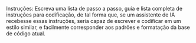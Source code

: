 Instruções:
Escreva uma lista de passo a passo, guia e lista completa de instruções para codificação, de tal forma que, se um assistente de IA recebesse essas instruções, seria capaz de escrever e codificar em um estilo similar, e facilmente corresponder aos padrões e formatação da base de código atual.

<!-- Este documento é uma ferramenta essencial para garantir a consistência e a qualidade do código em projetos de desenvolvimento de software. Ao detalhar um conjunto de instruções que orientam o assistente de IA na adoção do estilo de codificação e dos padrões da base de código existente, facilita-se a integração de novos códigos de maneira harmoniosa e eficiente. As instruções abrangem desde a estruturação e formatação de código até práticas de nomenclatura e organização de arquivos, visando equipar os assistentes de IA com o conhecimento necessário para replicar e manter o estilo de codificação desejado. Este guia não apenas promove a uniformidade em toda a base de código, mas também otimiza o processo de revisão de código e colaboração entre desenvolvedores. -->